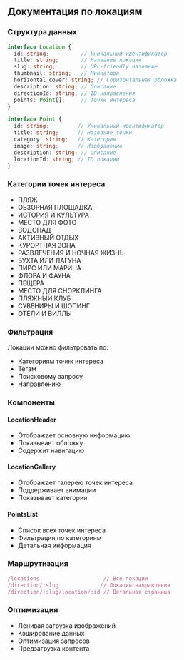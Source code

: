 ## Документация по локациям

### Структура данных

```typescript
interface Location {
  id: string;          // Уникальный идентификатор
  title: string;       // Название локации
  slug: string;        // URL-friendly название
  thumbnail: string;   // Миниатюра
  horizontal_cover: string; // Горизонтальная обложка
  description: string; // Описание
  directionId: string; // ID направления
  points: Point[];     // Точки интереса
}

interface Point {
  id: string;         // Уникальный идентификатор
  title: string;      // Название точки
  category: string;   // Категория
  image: string;      // Изображение
  description: string; // Описание
  locationId: string; // ID локации
}
```

### Категории точек интереса

- ПЛЯЖ
- ОБЗОРНАЯ ПЛОЩАДКА
- ИСТОРИЯ И КУЛЬТУРА
- МЕСТО ДЛЯ ФОТО
- ВОДОПАД
- АКТИВНЫЙ ОТДЫХ
- КУРОРТНАЯ ЗОНА
- РАЗВЛЕЧЕНИЯ И НОЧНАЯ ЖИЗНЬ
- БУХТА ИЛИ ЛАГУНА
- ПИРС ИЛИ МАРИНА
- ФЛОРА И ФАУНА
- ПЕЩЕРА
- МЕСТО ДЛЯ СНОРКЛИНГА
- ПЛЯЖНЫЙ КЛУБ
- СУВЕНИРЫ И ШОПИНГ
- ОТЕЛИ И ВИЛЛЫ

### Фильтрация

Локации можно фильтровать по:
- Категориям точек интереса
- Тегам
- Поисковому запросу
- Направлению

### Компоненты

#### LocationHeader
- Отображает основную информацию
- Показывает обложку
- Содержит навигацию

#### LocationGallery
- Отображает галерею точек интереса
- Поддерживает анимации
- Показывает категории

#### PointsList
- Список всех точек интереса
- Фильтрация по категориям
- Детальная информация

### Маршрутизация

```typescript
/locations                    // Все локации
/direction/:slug             // Локации направления
/direction/:slug/location/:id // Детальная страница
```

### Оптимизация

- Ленивая загрузка изображений
- Кэширование данных
- Оптимизация запросов
- Предзагрузка контента